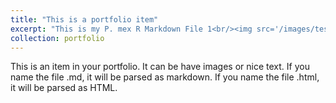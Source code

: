 ```yaml
---
title: "This is a portfolio item"
excerpt: "This is my P. mex R Markdown File 1<br/><img src='/images/test.jpg'>"
collection: portfolio
---
```


This is an item in your portfolio. It can be have images or nice text. If you name the file .md, it will be parsed as markdown. If you name the file .html, it will be parsed as HTML. 
